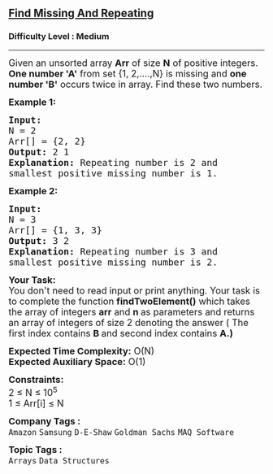 <h2><a href="https://www.geeksforgeeks.org/problems/find-missing-and-repeating2512/1?page=1&difficulty=Medium,Hard&status=unsolved&sprint=50746f92a895c22a50504ac0c1fb9c84&sortBy=submissions">Find Missing And Repeating</a></h2><h3>Difficulty Level : Medium</h3><hr><div class="problems_problem_content__Xm_eO"><p><span style="font-size:18px">Given an unsorted array <strong>Arr</strong> of size <strong>N</strong> of positive integers. <strong>One number 'A'</strong> from set {1, 2,....,N} is missing and <strong>one number 'B'</strong> occurs twice in array. Find these two numbers.</span></p>

<p><span style="font-size:18px"><strong>Example 1:</strong></span></p>

<pre><span style="font-size:18px"><strong>Input:
</strong>N = 2
Arr[] = {2, 2}
<strong>Output:</strong> 2 1
<strong>Explanation:</strong> Repeating number is 2 and 
smallest positive missing number is 1.
</span></pre>

<p><span style="font-size:18px"><strong>Example 2:</strong></span></p>

<pre><span style="font-size:18px"><strong>Input:
</strong>N = 3
Arr[] = {1, 3, 3}
<strong>Output:</strong> 3 2
<strong>Explanation:</strong>&nbsp;Repeating number is 3 and 
smallest positive missing number is 2.
</span></pre>

<p><span style="font-size:18px"><strong>Your Task:</strong><br>
You don't need to read input or print anything. Your task is to complete the function&nbsp;<strong>findTwoElement()</strong>&nbsp;which takes the&nbsp;array of integers&nbsp;<strong>arr</strong>&nbsp;and&nbsp;<strong>n&nbsp;</strong>as parameters and returns an array of integers of size 2 denoting the answer ( The first index contains&nbsp;<strong>B&nbsp;</strong>and second index contains&nbsp;<strong>A.)</strong></span></p>

<p><span style="font-size:18px"><strong>Expected Time Complexity:</strong>&nbsp;O(N)<br>
<strong>Expected Auxiliary Space:</strong>&nbsp;O(1)</span></p>

<p><span style="font-size:18px"><strong>Constraints:</strong><br>
2 ≤ N ≤ 10<sup>5</sup><br>
1 ≤ Arr[i] ≤ N</span></p>
</div><p><span style=font-size:18px><strong>Company Tags : </strong><br><code>Amazon</code>&nbsp;<code>Samsung</code>&nbsp;<code>D-E-Shaw</code>&nbsp;<code>Goldman Sachs</code>&nbsp;<code>MAQ Software</code>&nbsp;<br><p><span style=font-size:18px><strong>Topic Tags : </strong><br><code>Arrays</code>&nbsp;<code>Data Structures</code>&nbsp;